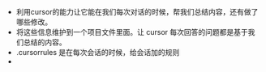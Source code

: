 - 利用cursor的能力让它能在我们每次对话的时候，帮我们总结内容，还有做了哪些修改。
- 将这些信息维护到一个项目文件里面。让 cursor 每次回答的问题都是基于我们总结的内容。
- .cursorrules 是在每次会话的时候，给会话加的规则
- 